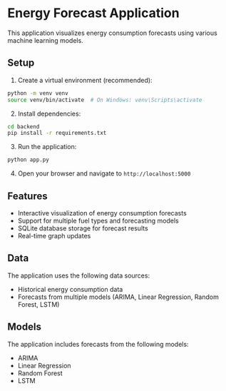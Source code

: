 # Energy Forecast Application

This application visualizes energy consumption forecasts using various machine learning models.

## Setup

1. Create a virtual environment (recommended):
```bash
python -m venv venv
source venv/bin/activate  # On Windows: venv\Scripts\activate
```

2. Install dependencies:
```bash
cd backend
pip install -r requirements.txt
```

3. Run the application:
```bash
python app.py
```

4. Open your browser and navigate to `http://localhost:5000`

## Features

- Interactive visualization of energy consumption forecasts
- Support for multiple fuel types and forecasting models
- SQLite database storage for forecast results
- Real-time graph updates

## Data

The application uses the following data sources:
- Historical energy consumption data
- Forecasts from multiple models (ARIMA, Linear Regression, Random Forest, LSTM)

## Models

The application includes forecasts from the following models:
- ARIMA
- Linear Regression
- Random Forest
- LSTM 